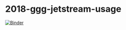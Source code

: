 # 2018-ggg-jetstream-usage

[![Binder](https://mybinder.org/badge.svg)](https://mybinder.org/v2/gh/ctb/2018-ggg-jetstream-usage/master)
